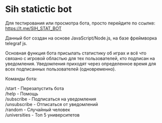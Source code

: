 # Sih statictic bot

Для тестирования или просмотра бота, просто перейдите по ссылке: https://t.me/SIH_STAT_BOT

Данный бот создан на основе JavaScript/Node.js, на базе фреймворка telegraf js.

Основная функция бота присылать статистику об играх и всё что связано с игровой областью для тех пользователей, кто подписан на уведомления. Уведомления приходят через определенное время для всех подписанных пользователей (одновременно).

Команды бота: 

/start - Перезапустить бота </br>
/help - Помощь </br>
/subscribe - Подписаться на уведомления </br>
/unsubscribe - Отписаться от уведомлений </br>
/random - Случайный человек </br>
/universities - Топ 5 университетов </br>
